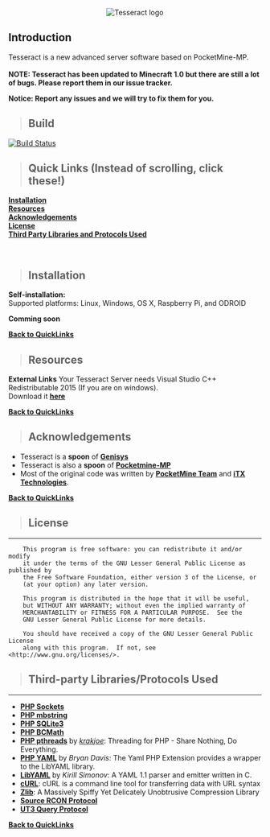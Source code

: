 <p id="app-name" align="center">
    <img src="https://i.imgur.com/1ga0ATy.jpg" alt="Tesseract logo">
</p>

Introduction
-------------
Tesseract is a new advanced server software based on PocketMine-MP.<br>
<br>
**NOTE: Tesseract has been updated to Minecraft 1.0 but there are still a lot of bugs. Please report them in our issue tracker.**

**Notice: Report any issues and we will try to fix them for you.**

> ## Build
[![Build Status](https://img.shields.io/badge/build-passing-brightgreen.svg)](https://github.com/IceCruelStuff/Tesseract#build)

> ## Quick Links (Instead of scrolling, click these!)

__[Installation](https://github.com/IceCruelStuff/Tesseract#installation)__ <br>
__[Resources](https://github.com/IceCruelStuff/Tesseract#resources)__ <br>
__[Acknowledgements](https://github.com/IceCruelStuff/Tesseract#acknowledgements)__ <br>
__[License](https://github.com/IceCruelStuff/Tesseract#license)__ <br>
__[Third Party Libraries and Protocols Used](https://github.com/IceCruelStuff/Tesseract#third-party-librariesprotocols-used)__ <br>

<br>

> ## Installation

**Self-installation:**<br>
Supported platforms: Linux, Windows, OS X, Raspberry Pi, and ODROID <br>

**Comming soon**
<!-- [Installation](https://github.com/TesseractTeam/Tesseract/wiki/Installation)<br> -->

__[Back to QuickLinks](https://github.com/IceCruelStuff/Tesseract#quick-links-instead-of-scrolling-click-these)__
<br>

> ## Resources

**External Links**
Your Tesseract Server needs Visual Studio C++ Redistributable 2015 (If you are on windows).<br>
Download it **__[here](https://www.microsoft.com/en-us/download/details.aspx?id=48145)__** <br>

__[Back to QuickLinks](https://github.com/IceCruelStuff/Tesseract#quick-links-instead-of-scrolling-click-these)__
<br>

> ## Acknowledgements

- Tesseract is a **spoon** of **[Genisys](https://github.com/iTXTech/Genisys)** 
- Tesseract is also a **spoon** of **[Pocketmine-MP](http://github.com/pmmp/PocketMine-MP/)** 
- Most of the original code was written by **[PocketMine Team](https://github.com/orgs/pmmp/people)** and **[iTX Technologies](https://github.com/orgs/iTXTech/people)**. <br>

__[Back to QuickLinks](https://github.com/IceCruelStuff/Tesseract#quick-links-instead-of-scrolling-click-these)__
<br>

> ## License
-------------
```
	This program is free software: you can redistribute it and/or modify
	it under the terms of the GNU Lesser General Public License as published by
	the Free Software Foundation, either version 3 of the License, or
	(at your option) any later version.

	This program is distributed in the hope that it will be useful,
	but WITHOUT ANY WARRANTY; without even the implied warranty of
	MERCHANTABILITY or FITNESS FOR A PARTICULAR PURPOSE.  See the
	GNU Lesser General Public License for more details.

	You should have received a copy of the GNU Lesser General Public License
	along with this program.  If not, see <http://www.gnu.org/licenses/>.
```

> ## Third-party Libraries/Protocols Used
-------------
* __[PHP Sockets](http://php.net/manual/en/book.sockets.php)__
* __[PHP mbstring](http://php.net/manual/en/book.mbstring.php)__
* __[PHP SQLite3](http://php.net/manual/en/book.sqlite3.php)__
* __[PHP BCMath](http://php.net/manual/en/book.bc.php)__
* __[PHP pthreads](http://pthreads.org/)__ by _[krakjoe](https://github.com/krakjoe)_: Threading for PHP - Share Nothing, Do Everything.
* __[PHP YAML](https://code.google.com/p/php-yaml/)__ by _Bryan Davis_: The Yaml PHP Extension provides a wrapper to the LibYAML library.
* __[LibYAML](http://pyyaml.org/wiki/LibYAML)__ by _Kirill Simonov_: A YAML 1.1 parser and emitter written in C.
* __[cURL](http://curl.haxx.se/)__: cURL is a command line tool for transferring data with URL syntax
* __[Zlib](http://www.zlib.net/)__: A Massively Spiffy Yet Delicately Unobtrusive Compression Library
* __[Source RCON Protocol](https://developer.valvesoftware.com/wiki/Source_RCON_Protocol)__
* __[UT3 Query Protocol](http://wiki.unrealadmin.org/UT3_query_protocol)__

__[Back to QuickLinks](https://github.com/IceCruelStuff/Tesseract#quick-links-instead-of-scrolling-click-these)__
